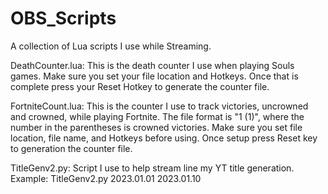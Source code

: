 # OBS_Scripts
A collection of Lua scripts I use while Streaming.

DeathCounter.lua:
   This is the death counter I use when playing Souls games.  Make sure you set your file location and Hotkeys.
   Once that is complete press your Reset Hotkey to generate the counter file.
   
FortniteCount.lua:
  This is the counter I use to track victories, uncrowned and crowned, while playing Fortnite.  The file format
  is "1 (1)", where the number in the parentheses is crowned victories.  Make sure you set file location, file name, and
  Hotkeys before using.  Once setup press Reset key to generation the counter file.

TitleGenv2.py:
   Script I use to help stream line my YT title generation.  Example:  TitleGenv2.py 2023.01.01 2023.01.10
